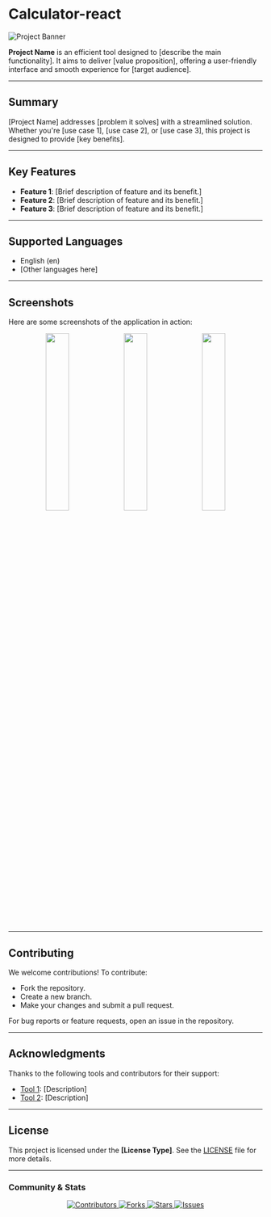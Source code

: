 # Calculator-react

![Project Banner](./.github/images/branding.png)

**Project Name** is an efficient tool designed to [describe the main functionality]. It aims to deliver [value proposition], offering a user-friendly interface and smooth experience for [target audience].

---

## Summary

[Project Name] addresses [problem it solves] with a streamlined solution. Whether you're [use case 1], [use case 2], or [use case 3], this project is designed to provide [key benefits].

---

## Key Features

- **Feature 1**: [Brief description of feature and its benefit.]
- **Feature 2**: [Brief description of feature and its benefit.]
- **Feature 3**: [Brief description of feature and its benefit.]

---

## Supported Languages

- English (en)
- [Other languages here]

---

## Screenshots

Here are some screenshots of the application in action:

<div align="center">
  <img src="./.github/images/v3/screenshot1.png" width="30%" />
  <img src="./.github/images/v3/screenshot2.png" width="30%" />
  <img src="./.github/images/v3/screenshot3.png" width="30%" />
</div>

---

## Contributing

We welcome contributions! To contribute:

- Fork the repository.
- Create a new branch.
- Make your changes and submit a pull request.

For bug reports or feature requests, open an issue in the repository.

---

## Acknowledgments

Thanks to the following tools and contributors for their support:

- [Tool 1](link): [Description]
- [Tool 2](link): [Description]

---

## License

This project is licensed under the **[License Type]**. See the [LICENSE](https://github.com/username/project/blob/main/LICENSE) file for more details.

---

### Community & Stats

<div align="center">
  <a href="https://github.com/username/project/graphs/contributors">
    <img src="https://img.shields.io/github/contributors/username/project.svg?style=for-the-badge" alt="Contributors">
  </a>
  <a href="https://github.com/username/project/forks">
    <img src="https://img.shields.io/github/forks/username/project.svg?style=for-the-badge" alt="Forks">
  </a>
  <a href="https://github.com/username/project/stargazers">
    <img src="https://img.shields.io/github/stars/username/project.svg?style=for-the-badge" alt="Stars">
  </a>
  <a href="https://github.com/username/project/issues">
    <img src="https://img.shields.io/github/issues/username/project.svg?style=for-the-badge" alt="Issues">
  </a>
</div>

